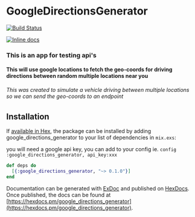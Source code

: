 # GoogleDirectionsGenerator

[![Build Status](https://travis-ci.org/mithereal/google-directions-generator.svg?branch=master)](https://travis-ci.org/mithereal/google-directions-generator)

[![Inline docs](http://inch-ci.org/github/mithereal/google-directions-generator.svg)](http://inch-ci.org/github/mithereal/google-directions-generator)


### This is an app for testing api's

#### This will use google locations to fetch the geo-coords for driving directions between random multiple locations near you
###### This was created to simulate a vehicle driving between multiple locations so we can send the geo-coords to an endpoint

## Installation

If [available in Hex](https://hex.pm/packages/google_directions_generator), the package can be installed
by adding google_directions_generator to your list of dependencies in `mix.exs`:

you will need a google api key, you can add to your config ie. 
``` config :google_directions_generator, api_key:xxx ```

```elixir
def deps do
  [{:google_directions_generator, "~> 0.1.0"}]
end
```

Documentation can be generated with [ExDoc](https://github.com/elixir-lang/ex_doc)
and published on [HexDocs](https://hexdocs.pm). Once published, the docs can
be found at [https://hexdocs.pm/google_directions_generator](https://hexdocs.pm/google_directions_generator).

